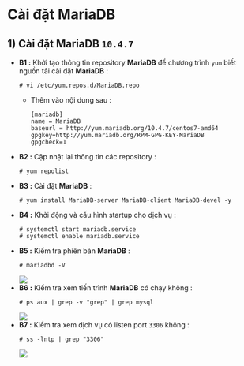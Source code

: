 # Cài đặt MariaDB
## **1) Cài đặt MariaDB `10.4.7`**
- **B1 :** Khởi tạo thông tin repository **MariaDB** để chương trình `yum` biết nguồn tải cài đặt **MariaDB** :
    ```
    # vi /etc/yum.repos.d/MariaDB.repo
    ```
    - Thêm vào nội dung sau :
        ```
        [mariadb]
        name = MariaDB
        baseurl = http://yum.mariadb.org/10.4.7/centos7-amd64
        gpgkey=http://yum.mariadb.org/RPM-GPG-KEY-MariaDB
        gpgcheck=1
        ```
- **B2 :** Cập nhật lại thông tin các repository :
    ```
    # yum repolist
    ```
- **B3 :** Cài đặt **MariaDB** :
    ```
    # yum install MariaDB-server MariaDB-client MariaDB-devel -y
    ```
- **B4 :** Khởi động và cấu hình startup cho dịch vụ :
    ```
    # systemctl start mariadb.service
    # systemctl enable mariadb.service
    ```
- **B5 :** Kiểm tra phiên bản **MariaDB** :
    ```
    # mariadbd -V
    ```
    <img src=https://i.imgur.com/rbBVlrK.png>
- **B6 :** Kiểm tra xem tiến trình **MariaDB** có chạy không :
    ```
    # ps aux | grep -v "grep" | grep mysql
    ```
    <img src=https://i.imgur.com/6U2yxRR.png>
- **B7 :** Kiểm tra xem dịch vụ có listen port `3306` không :
    ```
    # ss -lntp | grep "3306"
    ```
    <img src=https://i.imgur.com/CTpG5WZ.png>